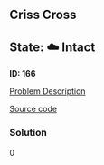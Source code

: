 ## Criss Cross

## State: :cloud: **Intact**

**ID: 166**

[Problem Description](https://projecteuler.net/problem=166)

[Source code](main.cpp)

### Solution
0